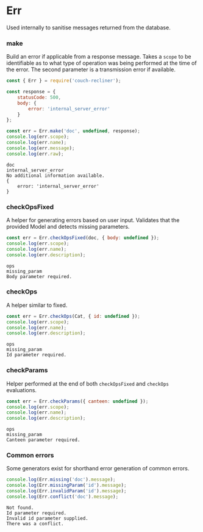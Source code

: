 Err
===

Used internally to sanitise messages returned from the database.

### make

Build an error if applicable from a response message. Takes a `scope` to be identifiable as to what type of operation was being performed at the time of the error. The second parameter is a transmission error if available.

```javascript
const { Err } = require('couch-recliner');

const response = {
    statusCode: 500,
    body: {
        error: 'internal_server_error'
    }
};

const err = Err.make('doc', undefined, response);
console.log(err.scope);
console.log(err.name);
console.log(err.message);
console.log(err.raw);
```
```
doc
internal_server_error
No additional information available.
{
    error: 'internal_server_error'
}
```

### checkOpsFixed

A helper for generating errors based on user input. Validates that the provided Model and detects missing parameters.

```javascript
const err = Err.checkOpsFixed(doc, { body: undefined });
console.log(err.scope);
console.log(err.name);
console.log(err.description);
```
```
ops
missing_param
Body parameter required.
```

### checkOps

A helper similar to fixed.

```javascript
const err = Err.checkOps(Cat, { id: undefined });
console.log(err.scope);
console.log(err.name);
console.log(err.description);
```
```
ops
missing_param
Id parameter required.
```

### checkParams

Helper performed at the end of both `checkOpsFixed` and `checkOps` evaluations.

```javascript
const err = Err.checkParams({ canteen: undefined });
console.log(err.scope);
console.log(err.name);
console.log(err.description);
```
```
ops
missing_param
Canteen parameter required.
```

### Common errors

Some generators exist for shorthand error generation of common errors.

```javascript
console.log(Err.missing('doc').message);
console.log(Err.missingParam('id').message);
console.log(Err.invalidParam('id').message);
console.log(Err.conflict('doc').message);
```
```
Not found.
Id parameter required.
Invalid id parameter supplied.
There was a conflict.
```
